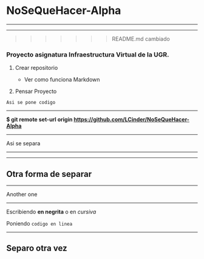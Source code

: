 # NoSeQueHacer-Alpha
***

***
>>>>>>> README.md cambiado
### Proyecto asignatura Infraestructura Virtual de la UGR.

1. Crear repositorio
    - Ver como funciona Markdown

2. Pensar Proyecto

~~~
Asi se pone codigo
~~~
***
 
**$ git remote set-url origin 
https://github.com/LCinder/NoSeQueHacer-Alpha**

***
Asi se separa
***
---
Otra forma de separar
---

- - -
Another one
- - - 

Escribiendo **en negrita** o en _cursiva_


Poniendo `codigo en linea`

---
Separo otra vez
---

